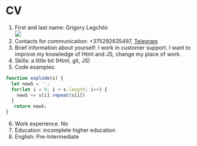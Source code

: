 # CV

1. First and last name: Grigory Legchilo <br> <image src ="/image/image.jpg ">
2. Contacts for communication: +375292635497, [Telegram](https://t.me/Lgregory )
3. Brief information about yourself: 
I work in customer support. I want to improve my knowledge of Html and JS, change my place of work.
4. Skills: a little bit (Html, git, JS)
5. Code examples:
```js
function explode(s) {
  let newS = '';
  for(let i = 0; i < s.length; i++) {
    newS += s[i].repeat(s[i])
  }
   return newS;
}
```
6. Work experience. No
7. Education: incomplete higher education
8. English: Pre-Intermediate